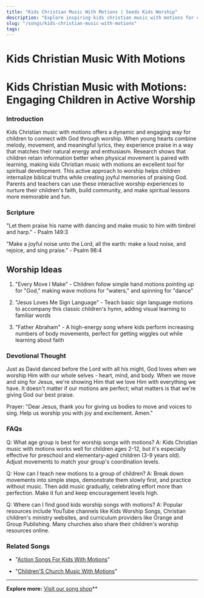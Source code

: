 ```yaml
---
title: "Kids Christian Music With Motions | Seeds Kids Worship"
description: "Explore inspiring kids christian music with motions for children's worship and faith development. Biblical music resources for families and ministry."
slug: "/songs/kids-christian-music-with-motions"
tags:
---
```


# Kids Christian Music With Motions

# Kids Christian Music with Motions: Engaging Children in Active Worship

### Introduction
Kids Christian music with motions offers a dynamic and engaging way for children to connect with God through worship. When young hearts combine melody, movement, and meaningful lyrics, they experience praise in a way that matches their natural energy and enthusiasm. Research shows that children retain information better when physical movement is paired with learning, making kids Christian music with motions an excellent tool for spiritual development. This active approach to worship helps children internalize biblical truths while creating joyful memories of praising God. Parents and teachers can use these interactive worship experiences to nurture their children's faith, build community, and make spiritual lessons more memorable and fun.

### Scripture
"Let them praise his name with dancing and make music to him with timbrel and harp." - Psalm 149:3

"Make a joyful noise unto the Lord, all the earth: make a loud noise, and rejoice, and sing praise." - Psalm 98:4

## Worship Ideas
1. "Every Move I Make" - Children follow simple hand motions pointing up for "God," making wave motions for "waters," and spinning for "dance"

2. "Jesus Loves Me Sign Language" - Teach basic sign language motions to accompany this classic children's hymn, adding visual learning to familiar words

3. "Father Abraham" - A high-energy song where kids perform increasing numbers of body movements, perfect for getting wiggles out while learning about faith

### Devotional Thought
Just as David danced before the Lord with all his might, God loves when we worship Him with our whole selves - heart, mind, and body. When we move and sing for Jesus, we're showing Him that we love Him with everything we have. It doesn't matter if our motions are perfect; what matters is that we're giving God our best praise.

Prayer: "Dear Jesus, thank you for giving us bodies to move and voices to sing. Help us worship you with joy and excitement. Amen."

### FAQs

Q: What age group is best for worship songs with motions?
A: Kids Christian music with motions works well for children ages 2-12, but it's especially effective for preschool and elementary-aged children (3-9 years old). Adjust movements to match your group's coordination levels.

Q: How can I teach new motions to a group of children?
A: Break down movements into simple steps, demonstrate them slowly first, and practice without music. Then add music gradually, celebrating effort more than perfection. Make it fun and keep encouragement levels high.

Q: Where can I find good kids worship songs with motions?
A: Popular resources include YouTube channels like Kids Worship Songs, Christian children's ministry websites, and curriculum providers like Orange and Group Publishing. Many churches also share their children's worship resources online.

### Related Songs

- "[Action Songs For Kids With Motions](/songs/action-songs-for-kids-with-motions/)"

- "[Children'S Church Music With Motions](/songs/children-s-church-music-with-motions/)"

---

**Explore more:** [Visit our song shop](https://seedskidsworship.com/shop)**

<!-- Schema Markup -->
<script type="application/ld+json">
{
  "@context": "https://schema.org",
  "@type": "MusicRecording",
  "name": "Kids Christian Music With Motions",
  "byArtist": {
    "@type": "MusicGroup",
    "name": "Seeds Kids Worship"
  },
  "isFamilyFriendly": true,
  "url": "https://seedskidsworship.com/songs/kids-christian-music-with-motions/"
}
</script>